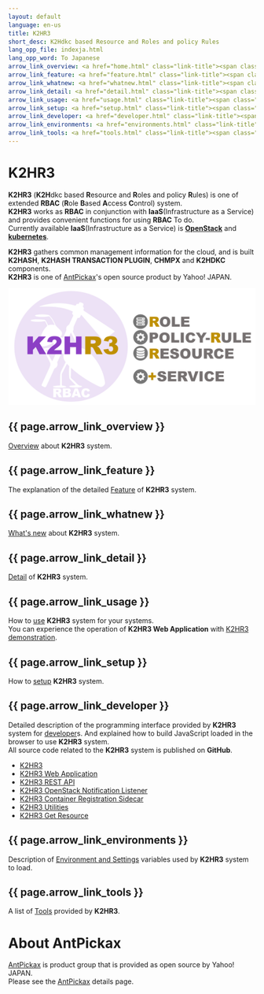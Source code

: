 ```yaml
---
layout: default
language: en-us
title: K2HR3
short_desc: K2Hdkc based Resource and Roles and policy Rules
lang_opp_file: indexja.html
lang_opp_word: To Japanese
arrow_link_overview: <a href="home.html" class="link-title"><span class="arrow-base link-arrow-right"></span>Overview</a>
arrow_link_feature: <a href="feature.html" class="link-title"><span class="arrow-base link-arrow-right"></span>Features</a>
arrow_link_whatnew: <a href="whatnew.html" class="link-title"><span class="arrow-base link-arrow-right"></span>What's new</a>
arrow_link_detail: <a href="detail.html" class="link-title"><span class="arrow-base link-arrow-right"></span>Detail</a>
arrow_link_usage: <a href="usage.html" class="link-title"><span class="arrow-base link-arrow-right"></span>Usage</a>
arrow_link_setup: <a href="setup.html" class="link-title"><span class="arrow-base link-arrow-right"></span>Setup</a>
arrow_link_developer: <a href="developer.html" class="link-title"><span class="arrow-base link-arrow-right"></span>Developer</a>
arrow_link_environments: <a href="environments.html" class="link-title"><span class="arrow-base link-arrow-right"></span>Environments and Settings</a>
arrow_link_tools: <a href="tools.html" class="link-title"><span class="arrow-base link-arrow-right"></span>Tools</a>
---
```


# **K2HR3**

**K2HR3** (**K2H**dkc based **R**esource and **R**oles and policy **R**ules) is one of extended **RBAC** (**R**ole **B**ased **A**ccess **C**ontrol) system.  
**K2HR3** works as **RBAC** in conjunction with **IaaS**(Infrastructure as a Service) and provides convenient functions for using **RBAC** To do.  
Currently available **IaaS**(Infrastructure as a Service) is [**OpenStack**](https://www.openstack.org/) and [**kubernetes**](https://kubernetes.io/ja/).  

**K2HR3** gathers common management information for the cloud, and is built **K2HASH**, **K2HASH TRANSACTION PLUGIN**, **CHMPX** and **K2HDKC** components.  
**K2HR3** is one of [AntPickax](https://antpick.ax/)'s open source product by Yahoo! JAPAN.

![K2HR3 System](images/top_k2hr3.png)

## {{ page.arrow_link_overview }}
[Overview](home.html) about **K2HR3** system.

## {{ page.arrow_link_feature }}
The explanation of the detailed [Feature](feature.html) of **K2HR3** system.

## {{ page.arrow_link_whatnew }}
[What's new](whatnew.html) about **K2HR3** system.

## {{ page.arrow_link_detail }}
[Detail](detail.html) of **K2HR3** system.

## {{ page.arrow_link_usage }}
How to [use](usage.html) **K2HR3** system for your systems.  
You can experience the operation of **K2HR3 Web Application** with [K2HR3 demonstration](https://demo.k2hr3.antpick.ax/).

## {{ page.arrow_link_setup }}
How to [setup](setup.html) **K2HR3** system.

## {{ page.arrow_link_developer }}
Detailed description of the programming interface provided by **K2HR3** system for [developer](developer.html)s.
And explained how to build JavaScript loaded in the browser to use **K2HR3** system.  
All source code related to the **K2HR3** system is published on **GitHub**.  
- [K2HR3](https://github.com/yahoojapan/k2hr3)
- [K2HR3 Web Application](https://github.com/yahoojapan/k2hr3_app)
- [K2HR3 REST API](https://github.com/yahoojapan/k2hr3_api)
- [K2HR3 OpenStack Notification Listener](https://github.com/yahoojapan/k2hr3_osnl)
- [K2HR3 Container Registration Sidecar](https://github.com/yahoojapan/k2hr3_sidecar)
- [K2HR3 Utilities](https://github.com/yahoojapan/k2hr3_utils)
- [K2HR3 Get Resource](https://github.com/yahoojapan/k2hr3_get_resource)

## {{ page.arrow_link_environments }}
Description of [Environment and Settings](environments.html) variables used by **K2HR3** system to load.

## {{ page.arrow_link_tools }}
A list of [Tools](tools.html) provided by **K2HR3**.

# **About AntPickax**
[AntPickax](https://antpick.ax/) is product group that is provided as open source by Yahoo! JAPAN.  
Please see the [AntPickax](https://antpick.ax/) details page.

